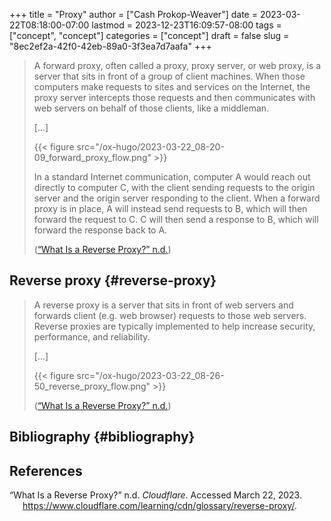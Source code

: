 +++
title = "Proxy"
author = ["Cash Prokop-Weaver"]
date = 2023-03-22T08:18:00-07:00
lastmod = 2023-12-23T16:09:57-08:00
tags = ["concept", "concept"]
categories = ["concept"]
draft = false
slug = "8ec2ef2a-42f0-42eb-89a0-3f3ea7d7aafa"
+++

> A forward proxy, often called a proxy, proxy server, or web proxy, is a server that sits in front of a group of client machines. When those computers make requests to sites and services on the Internet, the proxy server intercepts those requests and then communicates with web servers on behalf of those clients, like a middleman.
>
> [...]
>
> {{< figure src="/ox-hugo/2023-03-22_08-20-09_forward_proxy_flow.png" >}}
>
> In a standard Internet communication, computer A would reach out directly to computer C, with the client sending requests to the origin server and the origin server responding to the client. When a forward proxy is in place, A will instead send requests to B, which will then forward the request to C. C will then send a response to B, which will forward the response back to A.
>
> (<a href="#citeproc_bib_item_1">“What Is a Reverse Proxy?” n.d.</a>)


## Reverse proxy {#reverse-proxy}

> A reverse proxy is a server that sits in front of web servers and forwards client (e.g. web browser) requests to those web servers. Reverse proxies are typically implemented to help increase security, performance, and reliability.
>
> [...]
>
> {{< figure src="/ox-hugo/2023-03-22_08-26-50_reverse_proxy_flow.png" >}}
>
> (<a href="#citeproc_bib_item_1">“What Is a Reverse Proxy?” n.d.</a>)


## Bibliography {#bibliography}

## References

<style>.csl-entry{text-indent: -1.5em; margin-left: 1.5em;}</style><div class="csl-bib-body">
  <div class="csl-entry"><a id="citeproc_bib_item_1"></a>“What Is a Reverse Proxy?” n.d. <i>Cloudflare</i>. Accessed March 22, 2023. <a href="https://www.cloudflare.com/learning/cdn/glossary/reverse-proxy/">https://www.cloudflare.com/learning/cdn/glossary/reverse-proxy/</a>.</div>
</div>
